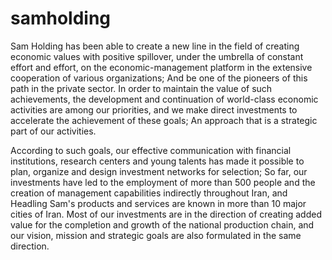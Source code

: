 # samholding

Sam Holding has been able to create a new line in the field of creating economic values with positive spillover, under the umbrella of constant effort and effort, on the economic-management platform in the extensive cooperation of various organizations; And be one of the pioneers of this path in the private sector. In order to maintain the value of such achievements, the development and continuation of world-class economic activities are among our priorities, and we make direct investments to accelerate the achievement of these goals; An approach that is a strategic part of our activities.

According to such goals, our effective communication with financial institutions, research centers and young talents has made it possible to plan, organize and design investment networks for selection; So far, our investments have led to the employment of more than 500 people and the creation of management capabilities indirectly throughout Iran, and Headling Sam's products and services are known in more than 10 major cities of Iran. Most of our investments are in the direction of creating added value for the completion and growth of the national production chain, and our vision, mission and strategic goals are also formulated in the same direction.